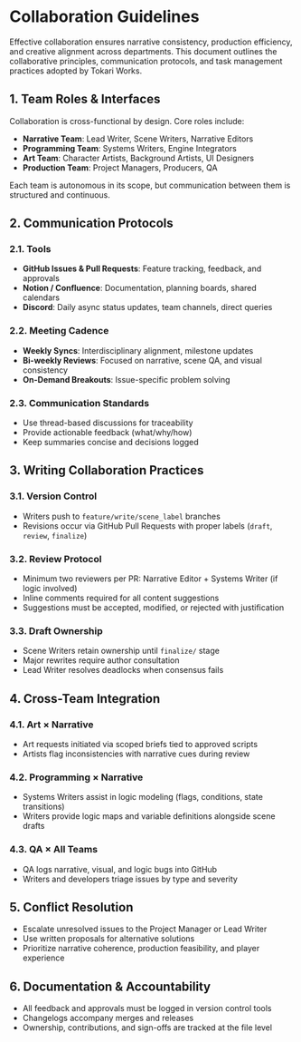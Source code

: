 # Collaboration Guidelines

Effective collaboration ensures narrative consistency, production efficiency, and creative alignment across departments. This document outlines the collaborative principles, communication protocols, and task management practices adopted by Tokari Works.

## 1. Team Roles & Interfaces

Collaboration is cross-functional by design. Core roles include:

- **Narrative Team**: Lead Writer, Scene Writers, Narrative Editors  
- **Programming Team**: Systems Writers, Engine Integrators  
- **Art Team**: Character Artists, Background Artists, UI Designers  
- **Production Team**: Project Managers, Producers, QA

Each team is autonomous in its scope, but communication between them is structured and continuous.

## 2. Communication Protocols

### 2.1. Tools

- **GitHub Issues & Pull Requests**: Feature tracking, feedback, and approvals  
- **Notion / Confluence**: Documentation, planning boards, shared calendars  
- **Discord**: Daily async status updates, team channels, direct queries

### 2.2. Meeting Cadence

- **Weekly Syncs**: Interdisciplinary alignment, milestone updates  
- **Bi-weekly Reviews**: Focused on narrative, scene QA, and visual consistency  
- **On-Demand Breakouts**: Issue-specific problem solving

### 2.3. Communication Standards

- Use thread-based discussions for traceability  
- Provide actionable feedback (what/why/how)  
- Keep summaries concise and decisions logged

## 3. Writing Collaboration Practices

### 3.1. Version Control

- Writers push to `feature/write/scene_label` branches  
- Revisions occur via GitHub Pull Requests with proper labels (`draft`, `review`, `finalize`)

### 3.2. Review Protocol

- Minimum two reviewers per PR: Narrative Editor + Systems Writer (if logic involved)  
- Inline comments required for all content suggestions  
- Suggestions must be accepted, modified, or rejected with justification

### 3.3. Draft Ownership

- Scene Writers retain ownership until `finalize/` stage  
- Major rewrites require author consultation  
- Lead Writer resolves deadlocks when consensus fails

## 4. Cross-Team Integration

### 4.1. Art × Narrative

- Art requests initiated via scoped briefs tied to approved scripts  
- Artists flag inconsistencies with narrative cues during review

### 4.2. Programming × Narrative

- Systems Writers assist in logic modeling (flags, conditions, state transitions)  
- Writers provide logic maps and variable definitions alongside scene drafts

### 4.3. QA × All Teams

- QA logs narrative, visual, and logic bugs into GitHub  
- Writers and developers triage issues by type and severity

## 5. Conflict Resolution

- Escalate unresolved issues to the Project Manager or Lead Writer  
- Use written proposals for alternative solutions  
- Prioritize narrative coherence, production feasibility, and player experience

## 6. Documentation & Accountability

- All feedback and approvals must be logged in version control tools  
- Changelogs accompany merges and releases  
- Ownership, contributions, and sign-offs are tracked at the file level

